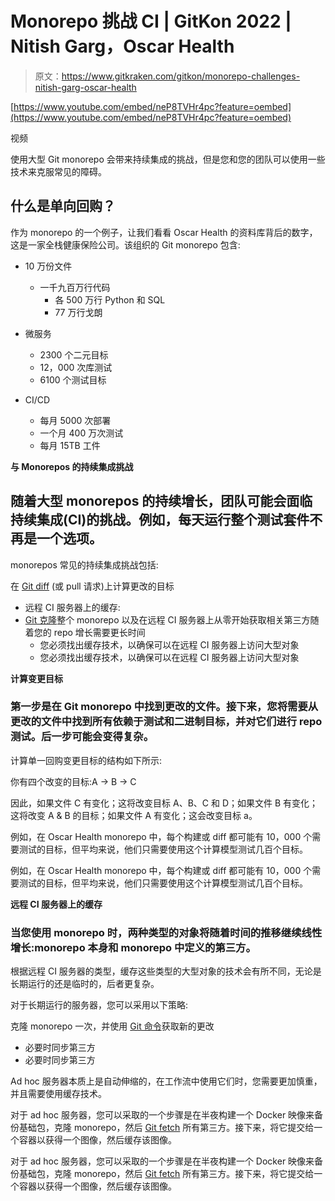 # Monorepo 挑战 CI | GitKon 2022 | Nitish Garg，Oscar Health

> 原文：<https://www.gitkraken.com/gitkon/monorepo-challenges-nitish-garg-oscar-health>

[https://www.youtube.com/embed/neP8TVHr4pc?feature=oembed](https://www.youtube.com/embed/neP8TVHr4pc?feature=oembed)

视频

使用大型 Git monorepo 会带来持续集成的挑战，但是您和您的团队可以使用一些技术来克服常见的障碍。

## 什么是单向回购？

作为 monorepo 的一个例子，让我们看看 Oscar Health 的资料库背后的数字，这是一家全栈健康保险公司。该组织的 Git monorepo 包含:

*   10 万份文件
    *   一千九百万行代码
        *   各 500 万行 Python 和 SQL
        *   77 万行戈朗

*   微服务
    *   2300 个二元目标
    *   12，000 次库测试
    *   6100 个测试目标

*   CI/CD
    *   每月 5000 次部署
    *   一个月 400 万次测试
    *   每月 15TB 工件

**与 Monorepos 的持续集成挑战**

## 随着大型 monorepos 的持续增长，团队可能会面临持续集成(CI)的挑战。例如，每天运行整个测试套件不再是一个选项。

monorepos 常见的持续集成挑战包括:

在 [Git diff](https://www.gitkraken.com/learn/git/git-diff) (或 pull 请求)上计算更改的目标

*   远程 CI 服务器上的缓存:
*   [Git 克隆](https://www.gitkraken.com/learn/git/git-clone)整个 monorepo 以及在远程 CI 服务器上从零开始获取相关第三方随着您的 repo 增长需要更长时间
    *   您必须找出缓存技术，以确保可以在远程 CI 服务器上访问大型对象
    *   您必须找出缓存技术，以确保可以在远程 CI 服务器上访问大型对象

**计算变更目标**

### 第一步是在 Git monorepo 中找到更改的文件。接下来，您将需要从更改的文件中找到所有依赖于测试和二进制目标，并对它们进行 repo 测试。后一步可能会变得复杂。

计算单一回购变更目标的结构如下所示:

你有四个改变的目标:A -> B -> C

因此，如果文件 C 有变化；这将改变目标 A、B、C 和 D；如果文件 B 有变化；这将改变 A & B 的目标；如果文件 A 有变化；这会改变目标 a。

例如，在 Oscar Health monorepo 中，每个构建或 diff 都可能有 10，000 个需要测试的目标，但平均来说，他们只需要使用这个计算模型测试几百个目标。

例如，在 Oscar Health monorepo 中，每个构建或 diff 都可能有 10，000 个需要测试的目标，但平均来说，他们只需要使用这个计算模型测试几百个目标。

**远程 CI 服务器上的缓存**

### 当您使用 monorepo 时，两种类型的对象将随着时间的推移继续线性增长:monorepo 本身和 monorepo 中定义的第三方。

根据远程 CI 服务器的类型，缓存这些类型的大型对象的技术会有所不同，无论是长期运行的还是临时的，后者更复杂。

对于长期运行的服务器，您可以采用以下策略:

克隆 monorepo 一次，并使用 [Git 命令](https://www.gitkraken.com/learn/git/commands)获取新的更改

*   必要时同步第三方
*   必要时同步第三方

Ad hoc 服务器本质上是自动伸缩的，在工作流中使用它们时，您需要更加慎重，并且需要使用缓存技术。

对于 ad hoc 服务器，您可以采取的一个步骤是在半夜构建一个 Docker 映像来备份基础包，克隆 monorepo，然后 [Git fetch](https://www.gitkraken.com/learn/git/git-fetch) 所有第三方。接下来，将它提交给一个容器以获得一个图像，然后缓存该图像。

对于 ad hoc 服务器，您可以采取的一个步骤是在半夜构建一个 Docker 映像来备份基础包，克隆 monorepo，然后 [Git fetch](https://www.gitkraken.com/learn/git/git-fetch) 所有第三方。接下来，将它提交给一个容器以获得一个图像，然后缓存该图像。